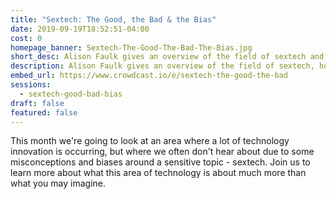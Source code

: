 ```yaml
---
title: "Sextech: The Good, the Bad & the Bias"
date: 2019-09-19T18:52:51-04:00
cost: 0
homepage_banner: Sextech-The-Good-The-Bad-The-Bias.jpg
short_desc: Alison Faulk gives an overview of the field of sextech and why it isn't what you may imagine.
description: Alison Faulk gives an overview of the field of sextech, how it spans an array of technologies and the current biases sextech faces.
embed_url: https://www.crowdcast.io/e/sextech-the-good-the-bad
sessions:
  - sextech-good-bad-bias
draft: false
featured: false
---
```


This month we're going to look at an area where a lot of technology innovation is occurring, but where we often don't hear about due to some misconceptions and biases around a sensitive topic - sextech. Join us to learn more about what this area of technology is about much more than what you may imagine.
